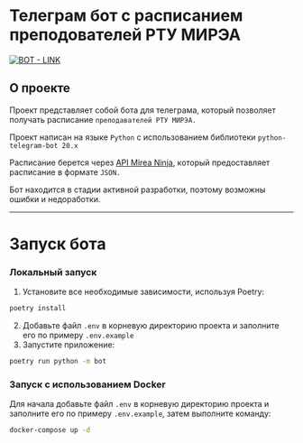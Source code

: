 # Телеграм бот с расписанием преподователей РТУ МИРЭА

[![BOT - LINK](https://img.shields.io/static/v1?label=BOT&message=LINK&color=229ed9&style=for-the-badge)](https://t.me/mirea_teachers_bot)

## О проекте

Проект представляет собой бота для телеграма, который позволяет получать расписание `преподавателей РТУ МИРЭА.`

Проект написан на языке `Python` с использованием библиотеки `python-telegram-bot 20.x`

Расписание берется через [API Mirea Ninja](https://github.com/mirea-ninja/rtu-mirea-timetable), который предоставляет
расписание в формате `JSON.`

Бот находится в стадии активной разработки, поэтому возможны ошибки и недоработки.
***

# Запуск бота

### Локальный запуск

1. Установите все необходимые зависимости, используя Poetry:

```bash
poetry install
```

2. Добавьте файл `.env` в корневую директорию проекта и заполните его по примеру `.env.example`
3. Запустите приложение:

```bash
poetry run python -m bot
```

### Запуск с использованием Docker

Для начала добавьте файл `.env` в корневую директорию проекта и заполните его по примеру `.env.example`, затем выполните
команду:

```bash
docker-compose up -d
```

